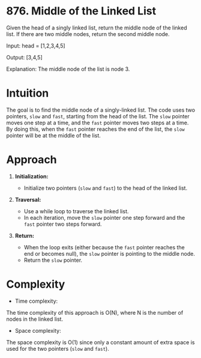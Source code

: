 # 876. Middle of the Linked List

Given the head of a singly linked list, return the middle node of the linked list.
If there are two middle nodes, return the second middle node.

Input: head = [1,2,3,4,5]

Output: [3,4,5]

Explanation: The middle node of the list is node 3.

# Intuition
<!-- Describe your first thoughts on how to solve this problem. -->
The goal is to find the middle node of a singly-linked list. The code uses two pointers, `slow` and `fast`, starting from the head of the list. The `slow` pointer moves one step at a time, and the `fast` pointer moves two steps at a time. By doing this, when the `fast` pointer reaches the end of the list, the `slow` pointer will be at the middle of the list.

# Approach
<!-- Describe your approach to solving the problem. -->
1. **Initialization:**
   - Initialize two pointers (`slow` and `fast`) to the head of the linked list.

2. **Traversal:**
   - Use a while loop to traverse the linked list.
   - In each iteration, move the `slow` pointer one step forward and the `fast` pointer two steps forward.

3. **Return:**
   - When the loop exits (either because the `fast` pointer reaches the end or becomes null), the `slow` pointer is pointing to the middle node.
   - Return the `slow` pointer.

# Complexity
- Time complexity:
<!-- Add your time complexity here, e.g. $$O(n)$$ -->
The time complexity of this approach is O(N), where N is the number of nodes in the linked list. 

- Space complexity:
<!-- Add your space complexity here, e.g. $$O(n)$$ -->
The space complexity is O(1) since only a constant amount of extra space is used for the two pointers (`slow` and `fast`). 
